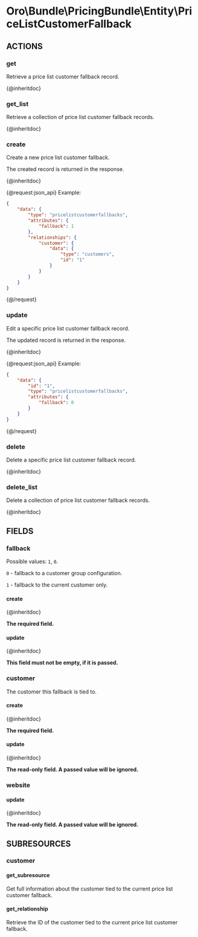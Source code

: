# Oro\Bundle\PricingBundle\Entity\PriceListCustomerFallback

## ACTIONS

### get

Retrieve a price list customer fallback record.

{@inheritdoc}

### get_list

Retrieve a collection of price list customer fallback records.

{@inheritdoc}

### create

Create a new price list customer fallback.

The created record is returned in the response.

{@inheritdoc}

{@request:json_api}
Example:

```JSON
{
    "data": {
        "type": "pricelistcustomerfallbacks",
        "attributes": {
            "fallback": 1
        },
        "relationships": {
            "customer": {
                "data": {
                    "type": "customers",
                    "id": "1"
                }
            }
        }
    }
}
```
{@/request}

### update

Edit a specific price list customer fallback record.

The updated record is returned in the response.

{@inheritdoc}

{@request:json_api}
Example:

```JSON
{
    "data": {
        "id": "1",
        "type": "pricelistcustomerfallbacks",
        "attributes": {
            "fallback": 0
        }
    }
}
```
{@/request}

### delete

Delete a specific price list customer fallback record.

{@inheritdoc}

### delete_list

Delete a collection of price list customer fallback records.

{@inheritdoc}

## FIELDS

### fallback

Possible values: `1`, `0`.

`0` - fallback to a customer group configuration.

`1` - fallback to the current customer only.

#### create

{@inheritdoc}

**The required field.**

#### update

{@inheritdoc}

**This field must not be empty, if it is passed.**

### customer

The customer this fallback is tied to.

#### create

{@inheritdoc}

**The required field.**

#### update

{@inheritdoc}

**The read-only field. A passed value will be ignored.**

### website

#### update

{@inheritdoc}

**The read-only field. A passed value will be ignored.**

## SUBRESOURCES

### customer

#### get_subresource

Get full information about the customer tied to the current price list customer fallback.

#### get_relationship

Retrieve the ID of the customer tied to the current price list customer fallback.
